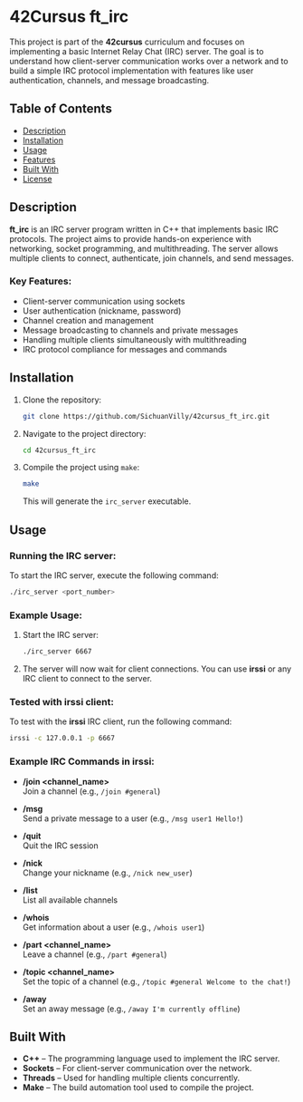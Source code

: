 # 42Cursus ft_irc

This project is part of the **42cursus** curriculum and focuses on implementing a basic Internet Relay Chat (IRC) server. The goal is to understand how client-server communication works over a network and to build a simple IRC protocol implementation with features like user authentication, channels, and message broadcasting.

## Table of Contents

- [Description](#description)
- [Installation](#installation)
- [Usage](#usage)
- [Features](#features)
- [Built With](#built-with)
- [License](#license)

## Description

**ft_irc** is an IRC server program written in C++ that implements basic IRC protocols. The project aims to provide hands-on experience with networking, socket programming, and multithreading. The server allows multiple clients to connect, authenticate, join channels, and send messages.

### Key Features:

- Client-server communication using sockets
- User authentication (nickname, password)
- Channel creation and management
- Message broadcasting to channels and private messages
- Handling multiple clients simultaneously with multithreading
- IRC protocol compliance for messages and commands

## Installation

1. Clone the repository:

    ```bash
    git clone https://github.com/SichuanVilly/42cursus_ft_irc.git
    ```

2. Navigate to the project directory:

    ```bash
    cd 42cursus_ft_irc
    ```

3. Compile the project using `make`:

    ```bash
    make
    ```

    This will generate the `irc_server` executable.

## Usage

### Running the IRC server:

To start the IRC server, execute the following command:

```bash
./irc_server <port_number>
```
### Example Usage:

1. Start the IRC server:

    ```bash
    ./irc_server 6667
    ```

2. The server will now wait for client connections. You can use **irssi** or any IRC client to connect to the server.

### Tested with irssi client:

To test with the **irssi** IRC client, run the following command:

```bash
irssi -c 127.0.0.1 -p 6667
```
### Example IRC Commands in irssi:

- **/join <channel_name>**  
  Join a channel (e.g., `/join #general`)

- **/msg <nickname> <message>**  
  Send a private message to a user (e.g., `/msg user1 Hello!`)

- **/quit**  
  Quit the IRC session

- **/nick <nickname>**  
  Change your nickname (e.g., `/nick new_user`)

- **/list**  
  List all available channels

- **/whois <nickname>**  
  Get information about a user (e.g., `/whois user1`)

- **/part <channel_name>**  
  Leave a channel (e.g., `/part #general`)

- **/topic <channel_name> <topic>**  
  Set the topic of a channel (e.g., `/topic #general Welcome to the chat!`)

- **/away <message>**  
  Set an away message (e.g., `/away I'm currently offline`)
  
## Built With

- **C++** – The programming language used to implement the IRC server.
- **Sockets** – For client-server communication over the network.
- **Threads** – Used for handling multiple clients concurrently.
- **Make** – The build automation tool used to compile the project.

